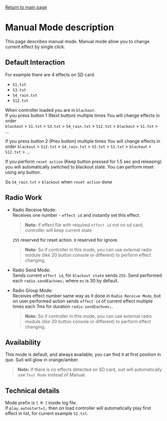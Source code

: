 [Return to main page](../README.md)

# Manual Mode description
This page describes manual mode. Manual mode allow you to change current effect by single click.

## Default Interaction
For example there are 4 effects on SD card.
- `S1.txt`
- `S3.txt`
- `S4_rain.txt`
- `S12.txt`  

When controller loaded you are in `blackout`.  
If you press button 1 (Next button) multiple times
You will change effects in order  
`blackout` \> `S1.txt` \> `S3.txt` \> `S4_rain.txt` \> `S12.txt` \> `blackout` \> `S1.txt` \> ...

If you press button 2 (Prev button) multiple times
You will change effects in order
`blackout` \> `S12.txt` \> `S4_rain.txt` \> `S3.txt` \> `S1.txt` \> `blackout` \> `S12.txt` \> ...

If you perform `reset action` (Keep button pressed for 1.5 sec and releasing) you will automatically switched to blackout state. You can perform reset using any button.

So `S4_rain.txt` \> `blackout` when `reset action` done

## Radio Work
- Radio Receive Mode:  
  Receives one number - `effect id` and instantly set this effect.
  >**Note:** if effect file with required `effect id` not on sd card, controller will keep current state.  
  
  `255` reserved for reset action.
  `0` reserved for ignore.  
  >**Note:** So if controller in this mode, you can use external radio module (like 20 button console or different) to perform effect changing.
- Radio Send Mode:  
  Sends current `effect id`, for `blackout state` sends `255`.
  Send performed each `radio.sendEach=ms;` where `ms` is 30 by default.

- Radio Group Mode:  
  Receives effect number same way as it done in `Radio Receive Mode`, but on user performed action sends `effect id` of current effect multiple times each 7ms for duration `radio.sendEach=ms;`.
  >**Note:** So if controller in this mode, you can use external radio module (like 20 button console or different) to perform effect changing.

## Availability
This mode is default, and always available, you can find it at first position in que. Suit will glow in orange/amber.
>**Note:** if there is no effects detected on SD card, suit will automatically use `Test Mode` instead of Manual.

## Technical details
Mode prefix is `[ M ]` inside log file.  
If `play.autostart=1;` then on load controller will automatically play first effect in list, for current example `S1.txt`.

